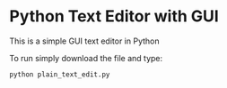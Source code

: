 Python Text Editor with GUI
===========================

This is a simple GUI text editor in Python

To run simply download the file and type: 

	python plain_text_edit.py
